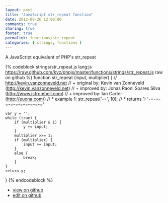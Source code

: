 ```yaml
---
layout: post
title: "JavaScript str_repeat function"
date: 2012-09-26 12:00:00
comments: true
sharing: true
footer: true
permalink: functions/str_repeat
categories: [ strings, functions ]
---
```

A JavaScript equivalent of PHP's str_repeat
<!-- more -->
{% codeblock strings/str_repeat.js lang:js https://raw.github.com/kvz/phpjs/master/functions/strings/str_repeat.js raw on github %}
function str_repeat (input, multiplier) {
    // http://kevin.vanzonneveld.net
    // +   original by: Kevin van Zonneveld (http://kevin.vanzonneveld.net)
    // +   improved by: Jonas Raoni Soares Silva (http://www.jsfromhell.com)
    // +   improved by: Ian Carter (http://euona.com/)
    // *     example 1: str_repeat('-=', 10);
    // *     returns 1: '-=-=-=-=-=-=-=-=-=-='

    var y = '';
    while (true) {
        if (multiplier & 1) {
            y += input;
        }
        multiplier >>= 1;
        if (multiplier) {
            input += input;
        }
        else {
            break;
        }
    }
    return y;
}
{% endcodeblock %}
<ul>
 <li><a href="https://github.com/kvz/phpjs/blob/master/functions/strings/str_repeat.js">view on github</a></li>
 <li><a href="https://github.com/kvz/phpjs/edit/master/functions/strings/str_repeat.js">edit on github</a></li>
</ul>
